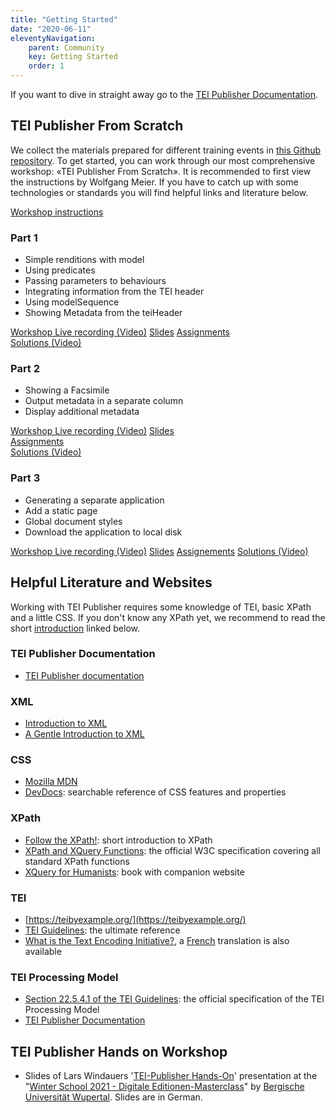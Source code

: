```yaml
---
title: "Getting Started"
date: "2020-06-11"
eleventyNavigation:
    parent: Community
    key: Getting Started
    order: 1
---
```


If you want to dive in straight away go to the [TEI Publisher Documentation](https://teipublisher.com/exist/apps/tei-publisher/doc/documentation.xml?id=odd-customization).

## TEI Publisher From Scratch

We collect the materials prepared for different training events in [this Github repository](https://github.com/eeditiones/workshop/). To get started, you can work through our most comprehensive workshop: «TEI Publisher From Scratch». It is recommended to first view the instructions by Wolfgang Meier. If you have to catch up with some technologies or standards you will find helpful links and literature below.

[Workshop instructions](https://github.com/eeditiones/workshop/blob/master/2020-06_tp-from-scratch.md)

### Part 1

- Simple renditions with model
- Using predicates
- Passing parameters to behaviours
- Integrating information from the TEI header
- Using modelSequence
- Showing Metadata from the teiHeader

[Workshop Live recording (Video)](https://www.youtube.com/watch?v=QuWrfAS2SWM) [Slides](https://github.com/eeditiones/workshop/blob/master/slides/e-editiones-workshop-20200608.pdf) [Assignments](https://github.com/eeditiones/workshop/blob/master/assignments/A1.md)  
[Solutions (Video)](https://www.youtube.com/watch?v=WhcDzCaVzYs&feature=youtu.be)

### Part 2

- Showing a Facsimile
- Output metadata in a separate column
- Display additional metadata

[Workshop Live recording (Video)](https://www.youtube.com/watch?v=5qu94bhftpk) [Slides](https://github.com/eeditiones/workshop/blob/master/slides/e-editiones-workshop-20200614.pdf)  
[Assignments](https://github.com/eeditiones/workshop/blob/master/assignments/A2.md)  
[Solutions (Video)](https://www.youtube.com/watch?v=8JUAwjvDCGw)

### Part 3

- Generating a separate application
- Add a static page
- Global document styles
- Download the application to local disk

[Workshop Live recording (Video)](https://www.youtube.com/watch?v=FS36nYFlTbE) [Slides](https://github.com/eeditiones/workshop/blob/master/slides/e-editiones-workshop-20200622.pdf) [Assignements](https://github.com/eeditiones/workshop/blob/master/assignments/A3.md) [Solutions (Video)](https://youtu.be/HxCo303tgOk)

## Helpful Literature and Websites

Working with TEI Publisher requires some knowledge of TEI, basic XPath and a little CSS. If you don't know any XPath yet, we recommend to read the short [introduction](https://newtfire.org/courses/dh/explainXPath.html) linked below.

### TEI Publisher Documentation

- [TEI Publisher documentation](https://teipublisher.com/exist/apps/tei-publisher/doc/documentation.xml?odd=docbook.odd)

### XML

- [Introduction to XML](https://newtfire.org/courses/dh/explainXML.html)
- [A Gentle Introduction to XML](https://tei-c.org/release/doc/tei-p5-doc/en/html/SG.html)

### CSS

- [Mozilla MDN](https://developer.mozilla.org/en-US/docs/Web/CSS)
- [DevDocs](https://devdocs.io/css/): searchable reference of CSS features and properties

### XPath

- [Follow the XPath!](https://newtfire.org/courses/dh/explainXPath.html): short introduction to XPath
- [XPath and XQuery Functions](https://www.w3.org/TR/xpath-functions-31/): the official W3C specification covering all standard XPath functions
- [XQuery for Humanists](https://xquery.forhumanists.org/): book with companion website

### TEI

- [https://teibyexample.org/](https://teibyexample.org/)
- [TEI Guidelines](https://tei-c.org/guidelines/): the ultimate reference
- [What is the Text Encoding Initiative?](https://books.openedition.org/oep/426), a [French](https://books.openedition.org/oep/1237) translation is also available

### TEI Processing Model

- [Section 22.5.4.1 of the TEI Guidelines](https://www.tei-c.org/release/doc/tei-p5-doc/en/html/TD.html#TDPMPM): the official specification of the TEI Processing Model
- [TEI Publisher Documentation](https://teipublisher.com/exist/apps/tei-publisher/doc/documentation.xml?id=odd-customization)

## TEI Publisher Hands on Workshop

- Slides of Lars Windauers '[TEI-Publisher Hands-On](https://e-editiones.org/wp-content/uploads/2021/02/tei-publisher-workshop-ws21.pdf)' presentation at the "[Winter School 2021 - Digitale Editionen-Masterclass](https://www.i-d-e.de/aktivitaeten/schools/winter-school-2021-wuppertal/)" by [Bergische Universität Wupertal](https://www.geschichte.uni-wuppertal.de/de/lehrgebiete/digital-humanities.html). Slides are in German.
